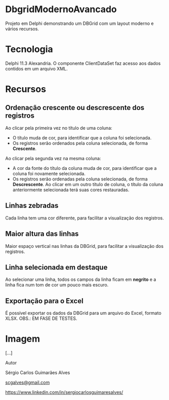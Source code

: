 # DbgridModernoAvancado
Projeto em Delphi demonstrando um DBGrid com um layout moderno e vários recursos.

# Tecnologia
Delphi 11.3 Alexandria. O componente ClientDataSet faz acesso aos dados contidos em um arquivo XML.

# Recursos
## Ordenação crescente ou descrescente dos registros
Ao clicar pela primeira vez no título de uma coluna:
* O título muda de cor, para identificar que a coluna foi selecionada.
* Os registros serão ordenados pela coluna selecionada, de forma **Crescente**.

Ao clicar pela segunda vez na mesma coluna:
* A cor da fonte do título da coluna muda de cor, para identificar que a coluna foi novamente selecionada.
* Os registros serão ordenadas pela coluna selecionada, de forma **Descrescente**.
Ao clicar em um outro título de coluna, o título da coluna anteriormente selecionada terá suas cores restauradas.

## Linhas zebradas
Cada linha tem uma cor diferente, para facilitar a visualização dos registros.

## Maior altura das linhas
Maior espaço vertical nas linhas da DBGrid, para facilitar a visualização dos registros.

## Linha selecionada em destaque
Ao selecionar uma linha, todos os campos da linha ficam em **negrito** e a linha fica num tom de cor um pouco mais escuro.

## Exportação para o Excel
É possível exportar os dados da DBGrid para um arquivo do Excel, formato XLSX. OBS.: EM FASE DE TESTES.

# Imagem
[...]

Autor

Sérgio Carlos Guimarães Alves

scgalves@gmail.com

https://www.linkedin.com/in/sergiocarlosguimaresalves/


